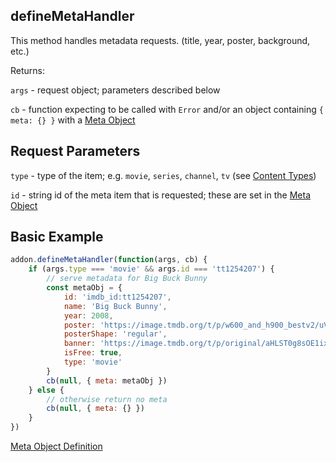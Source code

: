 ## defineMetaHandler

This method handles metadata requests. (title, year, poster, background, etc.)


Returns:

`args` - request object; parameters described below

`cb` - function expecting to be called with `Error` and/or an object containing `{ meta: {} }` with a [Meta Object](../responses/meta.md)


## Request Parameters

``type`` - type of the item; e.g. `movie`, `series`, `channel`, `tv` (see [Content Types](../responses/content.types.md))

``id`` - string id of the meta item that is requested; these are set in the [Meta Object](../responses/meta.md)


## Basic Example

```javascript
addon.defineMetaHandler(function(args, cb) {
    if (args.type === 'movie' && args.id === 'tt1254207') {
        // serve metadata for Big Buck Bunny
        const metaObj = {
            id: 'imdb_id:tt1254207',
            name: 'Big Buck Bunny',
            year: 2008,
            poster: 'https://image.tmdb.org/t/p/w600_and_h900_bestv2/uVEFQvFMMsg4e6yb03xOfVsDz4o.jpg',
            posterShape: 'regular',
            banner: 'https://image.tmdb.org/t/p/original/aHLST0g8sOE1ixCxRDgM35SKwwp.jpg',
            isFree: true,
            type: 'movie'
        }
        cb(null, { meta: metaObj })
    } else {
        // otherwise return no meta
        cb(null, { meta: {} })
    }
})
```

[Meta Object Definition](../responses/meta.md)
